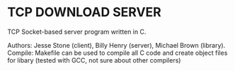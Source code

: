 # TCP DOWNLOAD SERVER
TCP Socket-based server program written in C.

Authors: Jesse Stone (client), Billy Henry (server), Michael Brown (library).
Compile: Makefile can be used to compile all C code and create object files for libary (tested with GCC, not sure about other compilers)
